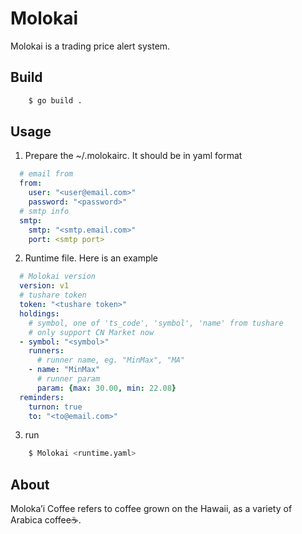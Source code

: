 # Molokai

Molokai is a trading price alert system.

## Build

```bash
    $ go build .
```

## Usage

1. Prepare the ~/.molokairc. It should be in yaml format

```yaml
  # email from
  from:
    user: "<user@email.com>"
    password: "<password>"
  # smtp info
  smtp:
    smtp: "<smtp.email.com>"
    port: <smtp port>
```

2. Runtime file. Here is an example

```yaml
  # Molokai version
  version: v1
  # tushare token
  token: "<tushare token>"
  holdings:
    # symbol, one of 'ts_code', 'symbol', 'name' from tushare
    # only support CN Market now
  - symbol: "<symbol>"
    runners: 
      # runner name, eg. "MinMax", "MA"
    - name: "MinMax"
      # runner param
      param: {max: 30.00, min: 22.08}
  reminders:
	turnon: true
    to: "<to@email.com>"
```

3. run

```bash
	$ Molokai <runtime.yaml>
```

## About

Moloka’i Coffee refers to coffee grown on the Hawaii, as a variety of Arabica coffee☕.
